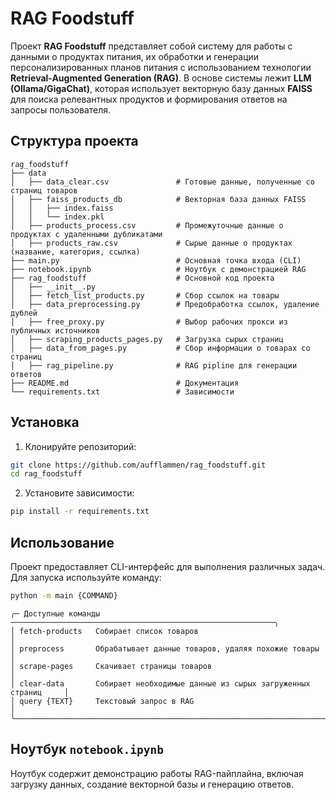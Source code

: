 # RAG Foodstuff

Проект **RAG Foodstuff** представляет собой систему для работы с данными о продуктах питания, их обработки и генерации персонализированных планов питания с использованием технологии **Retrieval-Augmented Generation (RAG)**. В основе системы лежит **LLM (Ollama/GigaChat)**, которая использует векторную базу данных **FAISS** для поиска релевантных продуктов и формирования ответов на запросы пользователя.

## Структура проекта

```
rag_foodstuff
├── data
│   ├── data_clear.csv               # Готовые данные, полученные со страниц товаров
│   ├── faiss_products_db            # Векторная база данных FAISS
│   │   ├── index.faiss
│   │   └── index.pkl
│   ├── products_process.csv         # Промежуточные данные о продуктах с удаленными дубликатами
│   ├── products_raw.csv             # Сырые данные о продуктах (название, категория, ссылка)
├── main.py                          # Основная точка входа (CLI)
├── notebook.ipynb                   # Ноутбук с демонстрацией RAG
├── rag_foodstuff                    # Основной код проекта
│   ├── __init__.py
│   ├── fetch_list_products.py       # Сбор ссылок на товары
│   ├── data_preprocessing.py        # Предобработка ссылок, удаление дублей
│   ├── free_proxy.py                # Выбор рабочих прокси из публичных источников
│   ├── scraping_products_pages.py   # Загрузка сырых страниц
│   ├── data_from_pages.py           # Сбор информации о товарах со страниц
│   ├── rag_pipeline.py              # RAG pipline для генерации ответов
├── README.md                        # Документация
└── requirements.txt                 # Зависимости
```

## Установка

1. Клонируйте репозиторий:
```bash
git clone https://github.com/aufflammen/rag_foodstuff.git
cd rag_foodstuff 
```
2. Установите зависимости:
```bash
pip install -r requirements.txt
```

## Использование

Проект предоставляет CLI-интерфейс для выполнения различных задач. Для запуска используйте команду:

```bash
python -m main {COMMAND}
```

```
╭─ Доступные команды ───────────────────────────────────────────────────────────╮
│ fetch-products   Собирает список товаров                                      │
│ preprocess       Обрабатывает данные товаров, удаляя похожие товары           │
│ scrape-pages     Скачивает страницы товаров                                   │
│ clear-data       Собирает необходимые данные из сырых загруженных страниц     │
│ query {TEXT}     Текстовый запрос в RAG                                       │
╰───────────────────────────────────────────────────────────────────────────────╯
```

## Ноутбук `notebook.ipynb`

Ноутбук содержит демонстрацию работы RAG-пайплайна, включая загрузку данных, создание векторной базы и генерацию ответов.